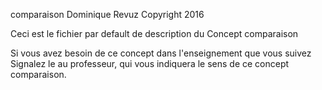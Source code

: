 comparaison
Dominique Revuz Copyright 2016

Ceci est le fichier par default de description du Concept comparaison

Si vous avez besoin de ce concept dans l'enseignement que vous suivez
 Signalez le au professeur, qui vous indiquera le sens de ce concept comparaison.

